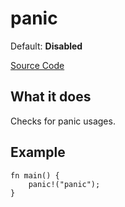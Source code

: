 # panic

Default: **Disabled**

[Source Code](https://github.com/software-mansion/cairo-lint/tree/main/src/lints/panic.rs#L29)

## What it does

Checks for panic usages.

## Example

```cairo
fn main() {
    panic!("panic");
}
```
